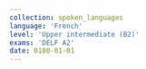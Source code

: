 ```yaml
---
collection: spoken_languages
language: 'French'
level: 'Upper intermediate (B2)'
exams: 'DELF A2'
date: 0100-01-01
---
```

